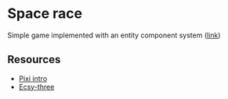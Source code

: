 # Space race

Simple game implemented with an entity component system ([link](https://github.com/bendiksolheim/ecs))

## Resources

- [Pixi intro](https://github.com/kittykatattack/learningPixi/blob/master/README.md)
- [Ecsy-three](https://github.com/ecsyjs/ecsy-three)
